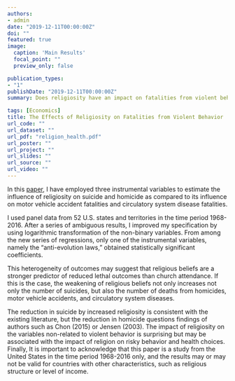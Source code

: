 ```yaml
---
authors:
- admin
date: "2019-12-11T00:00:00Z"
doi: ""
featured: true
image:
  caption: 'Main Results'
  focal_point: ""
  preview_only: false

publication_types:
- "1"
publishDate: "2019-12-11T00:00:00Z"
summary: Does religiosity have an impact on fatalities from violent behavior? Is this impact stronger than the effect of religiosity on fatalities from causes other than violent behavior?

tags: [Economics]
title: The Effects of Religiosity on Fatalities from Violent Behavior
url_code: ""
url_dataset: ""
url_pdf: "religion_health.pdf"
url_poster: ""
url_project: ""
url_slides: ""
url_source: ""
url_video: ""
---
```

In this <a href="religion_health.pdf">paper</a>, I have employed three instrumental variables to estimate the influence of religiosity on suicide and homicide as compared to its influence on motor vehicle accident fatalities and circulatory system disease fatalities. 

I used panel data from 52 U.S. states and territories in the time period 1968-2016. After a series of ambiguous results, I improved my specification by using logarithmic transformation of the non-binary variables. From among the new series of regressions, only one of the instrumental variables, namely the “anti-evolution laws,” obtained statistically significant coefficients. 

This heterogeneity of outcomes may suggest that religious beliefs are a stronger predictor of reduced lethal outcomes than church attendance. If this is the case, the weakening of religious beliefs not only increases not only the number of suicides, but also the number of deaths from homicides, motor vehicle accidents, and circulatory system diseases. 

The reduction in suicide by increased religiosity is consistent with the existing literature, but the reduction in homicide questions findings of authors such as Chon (2015) or Jensen (2003). The impact of religiosity on the variables non-related to violent behavior is surprising but may be associated with the impact of religion on risky behavior and health choices. 
Finally, It is important to acknowledge that this paper is a study from the United States in the time period 1968-2016 only, and the results may or may not be valid for countries with other characteristics, such as religious structure or level of income.
